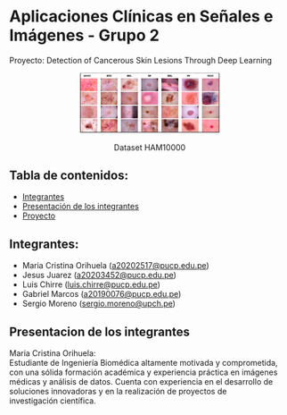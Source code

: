 # Aplicaciones Clínicas en Señales e Imágenes - Grupo 2
Proyecto: Detection of Cancerous Skin Lesions Through Deep Learning</p> 
<p align="center">
  <img src="https://github.com/SergioMoreno1060/Aplicaciones-Clinicas-en-Se-ales-e-Im-genes---Grupo-2/blob/main/Images/Samples-of-the-seven-types-of-diseases-included-in-the-HAM-10000-dataset.png" width="50%" height="50%">
</p>
<p align="center">
  Dataset HAM10000
</p> 

## Tabla de contenidos:
- [Integrantes](#Integrantes)
- [Presentación de los integrantes](#Presentacion-de-los-integrantes)
- [Proyecto](#Proyecto)

## Integrantes:
- Maria Cristina Orihuela (a20202517@pucp.edu.pe)
- Jesus Juarez (a20203452@pucp.edu.pe)
- Luis Chirre (luis.chirre@pucp.edu.pe)
- Gabriel Marcos (a20190076@pucp.edu.pe)
- Sergio Moreno (sergio.moreno@upch.pe)

## Presentacion de los integrantes
Maria Cristina Orihuela: <br />
Estudiante de Ingeniería Biomédica altamente motivada y comprometida, con una sólida formación académica y experiencia práctica en imágenes médicas y análisis de datos. Cuenta con experiencia en el desarrollo de soluciones innovadoras y en la realización de proyectos de investigación científica.
